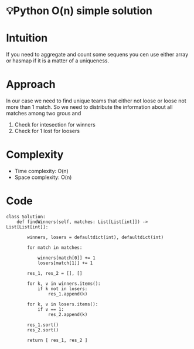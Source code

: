 # 💡Python O(n) simple solution

# Intuition
If you need to aggregate and count some sequens you cen use either array or hasmap if it is a matter of a uniqueness.

# Approach
In our case we need to find unique teams that either not loose or loose not more than 1 match. So we need to distribute the information about all matches among two grous and
1. Check for intesection for winners
2. Check for 1 lost for loosers

# Complexity
- Time complexity: O(n)
- Space complexity: O(n)

# Code
```
class Solution:
    def findWinners(self, matches: List[List[int]]) -> List[List[int]]:

        winners, losers = defaultdict(int), defaultdict(int)

        for match in matches:

            winners[match[0]] += 1
            losers[match[1]] += 1

        res_1, res_2 = [], []

        for k, v in winners.items():
            if k not in losers:
                res_1.append(k)
        
        for k, v in losers.items():
            if v == 1:
                res_2.append(k)

        res_1.sort()
        res_2.sort()
        
        return [ res_1, res_2 ]
```
